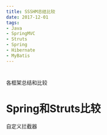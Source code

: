 ```yaml
---
title: SSSHM总结比较
date: 2017-12-01
tags:
- Java
- SpringMVC
- Struts
- Spring
- Hibernate
- MyBatis
---
```


# 

各框架总结和比较


# Spring和Struts比较

自定义拦截器
